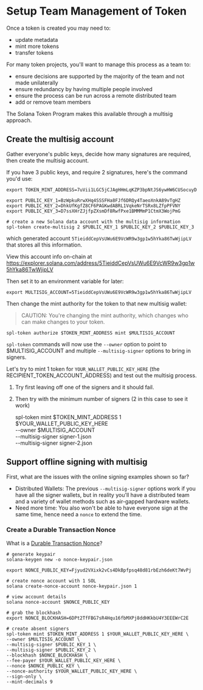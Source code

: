# Setup Team Management of Token

Once a token is created you may need to:

- update metadata
- mint more tokens
- transfer tokens

For many token projects, you'll want to manage this process as a team to:

- ensure decisions are supported by the majority of the team and not made unilaterally
- ensure redundancy by having multiple people involved
- ensure the process can be run across a remote distributed team
- add or remove team members

The Solana Token Program makes this available through a multisig approach.

## Create the multisig account

Gather everyone's public keys, decide how many signatures are required, then create the multisig account.

If you have 3 public keys, and require 2 signatures, here's the command you'd use:

    export TOKEN_MINT_ADDRESS=7uVii1LGC5jCJAgHHmLqKZP3bpNtJS6ywHW6CUSocuyD

    export PUBLIC_KEY_1=BzWpkuRrwXHq4SSSFHa8FJf6DRQy4TaeoXnkA89vTgHZ
    export PUBLIC_KEY_2=DhkUfKgfZ8CF6PAGKwdABRL1VqkeNrTSRx8LZfpPFVNY
    export PUBLIC_KEY_3=D7ssXHrZJjfpZXsmDf8RwfPxe1BMMMmP1CtmX3WojPmG

    # create a new Solana data account with the multisig information
    spl-token create-multisig 2 $PUBLIC_KEY_1 $PUBLIC_KEY_2 $PUBLIC_KEY_3

which generated account `5TieiddCepVsUWu6E9VcWR9w3gp1w5hYka86TwWjipLV` that stores all this information.

View this account info on-chain at <https://explorer.solana.com/address/5TieiddCepVsUWu6E9VcWR9w3gp1w5hYka86TwWjipLV>

Then set it to an environment variable for later:

    export MULTISIG_ACCOUNT=5TieiddCepVsUWu6E9VcWR9w3gp1w5hYka86TwWjipLV

Then change the mint authority for the token to that new multisig wallet:

> CAUTION: You're changing the mint authority, which changes who can make changes to your token.

    spl-token authorize $TOKEN_MINT_ADDRESS mint $MULTISIG_ACCOUNT

`spl-token` commands will now use the `--owner` option to point to $MULTISIG_ACCOUNT and multiple `--multisig-signer` options to bring in signers.

Let's try to mint 1 token for `YOUR_WALLET_PUBLIC_KEY_HERE` (the RECIPIENT_TOKEN_ACCOUNT_ADDRESS) and test out the multisig process.

1. Try first leaving off one of the signers and it should fail.
2. Then try with the minimum number of signers (2 in this case to see it work)

   spl-token mint $TOKEN_MINT_ADDRESS 1 \
   $YOUR_WALLET_PUBLIC_KEY_HERE \
   --owner $MULTISIG_ACCOUNT \
   --multisig-signer signer-1.json \
   --multisig-signer signer-2.json

## Support offline signing with multisig

First, what are the issues with the online signing examples shown so far?

- Distributed Wallets: The previous `--multisig-signer` options work if you have all the signer wallets, but in reality you'll have a distributed team and a variety of wallet methods such as air-gapped hardware wallets.
- Need more time: You also won't be able to have everyone sign at the same time, hence need a `nonce` to extend the time.

### Create a Durable Transaction Nonce

What is a [Durable Transaction Nonce](https://docs.solana.com/offline-signing/durable-nonce)?

    # generate keypair
    solana-keygen new -o nonce-keypair.json

    export NONCE_PUBLIC_KEY=Fjyud2VXixk2vCs4DkBpfpsq48d81rbEzh6deKt7WvPj

    # create nonce account with 1 SOL
    solana create-nonce-account nonce-keypair.json 1

    # view account details
    solana nonce-account $NONCE_PUBLIC_KEY

    # grab the blockhash
    export NONCE_BLOCKHASH=6DPt2TfFBG7sR4Hqu16fbMXPj8ddHKkbU4Y3EEEWrC2E

    # create absent signers
    spl-token mint $TOKEN_MINT_ADDRESS 1 $YOUR_WALLET_PUBLIC_KEY_HERE \
    --owner $MULTISIG_ACCOUNT \
    --multisig-signer $PUBLIC_KEY_1 \
    --multisig-signer $PUBLIC_KEY_2 \
    --blockhash $NONCE_BLOCKHASH \
    --fee-payer $YOUR_WALLET_PUBLIC_KEY_HERE \
    --nonce $NONCE_PUBLIC_KEY \
    --nonce-authority $YOUR_WALLET_PUBLIC_KEY_HERE \
    --sign-only \
    --mint-decimals 9
